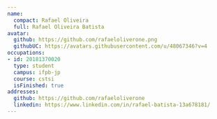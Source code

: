```yaml
---
name:
  compact: Rafael Oliveira
  full: Rafael Oliveira Batista
avatar:
  github: https://github.com/rafaeloliverone.png
  githubUC: https://avatars.githubusercontent.com/u/48067346?v=4
occupations:
- id: 20181370020
  type: student
  campus: ifpb-jp
  course: cstsi
  isFinished: true
addresses:
  github: https://github.com/rafaeloliverone
  linkedin: https://www.linkedin.com/in/rafael-batista-13a678181/
---
```

